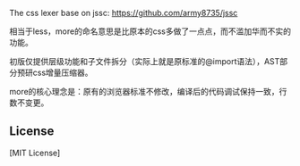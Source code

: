 The css lexer base on jssc: https://github.com/army8735/jssc

相当于less，more的命名意思是比原本的css多做了一点点，而不滥加华而不实的功能。

初版仅提供层级功能和子文件拆分（实际上就是原标准的@import语法），AST部分预研css增量压缩器。

more的核心理念是：原有的浏览器标准不修改，编译后的代码调试保持一致，行数不变更。

## License

[MIT License]